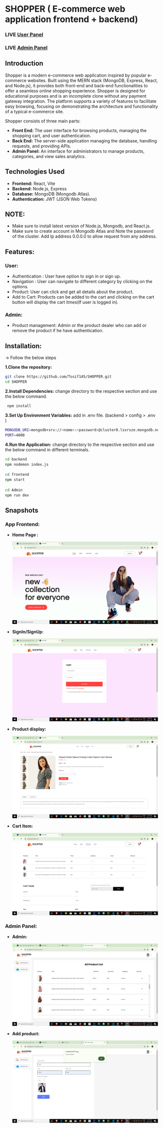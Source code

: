 # SHOPPER ( E-commerce web application frontend + backend)

### LIVE [User Panel](https://shop-wine-tau.vercel.app/)
### LIVE [Admin Panel](https://shop-admin-khaki.vercel.app/)

## Introduction
Shopper is a modern e-commerce web application inspired by popular e-commerce websites. Built using the MERN stack (MongoDB, Express, React, and Node.js), it provides both front-end and back-end functionalities to offer a seamless online shopping experience. Shopper is designed for educational purposes and is an incomplete clone without any payment gateway integration. The platform supports a variety of features to facilitate easy browsing,  focusing on demonstrating the architecture and functionality of a typical e-commerce site.

Shopper consists of three main parts:
  * **Front End:** The user interface for browsing products, managing the shopping cart, and user authentication.
  * **Back End:** The server-side application managing the database, handling requests, and providing APIs.
  * **Admin Panel:** An interface for administrators to manage products, categories, and view sales analytics.


## Technologies Used
  * **Frontend:** React, Vite
  * **Backend:** Node.js, Express
  * **Database:** MongoDB (Mongodb Atlas).
  * **Authentication:** JWT (JSON Web Tokens)
## NOTE: 
 * Make sure to install latest version of Node.js, Mongodb, and React.js.
 * Make sure to create account in Mongodb Atlas and Note the password of the cluster. Add Ip address 0.0.0.0 to allow request from any address.
## Features:
### User:
  * Authentication : User have option to sign in or sign up.
  * Navigation : User can navigate to different category by clicking on the options.
  * Product: User can click and get all details about the product.
  * Add to Cart: Products can be added to the cart and clicking on the cart button will display the cart itmes(If user is logged in).

### Admin:
  * Product management: Admin or the product dealer who can add or remove the product if he have authentication.



## Installation:
 -> Follow the below steps
 
  **1.Clone the repository:**
  ```bash
  git clone https://github.com/Tosif145/SHOPPER.git
  cd SHOPPER
  ```

  **2.Install Dependencies:** change directory to the respective section and use the below command.
  ```bash
   npm install
  ```

   **3.Set Up Environment Variables:** add in .env file.  (backend > config > .env )
   ```bash
   MONGODB_URI=mongodb+srv://<name>:<password>@cluster0.lsxrsze.mongodb.net/Ecommerce
   PORT=4000
   ```

   **4.Run the Application:** change directory to the respective section and use the below command in different terminals.
   ```bash
   cd backend
   npm nodemon index.js

   cd frontend
   npm start

   cd Admin
   npm run dev
   ```
   

## Snapshots
### App Frontend: 
  * **Home Page :**
    
      ![Home Page](screenshots/MainPage.png)



 *  **SignIn/SignUp:**

      ![SignUp/SignIn](screenshots/SignIn.png)



  *  **Product display:**

      ![Product Display](screenshots/Product.png)


 *  **Cart Item:**

      ![Cart Item](screenshots/Cart.png)


### Admin Panel: 
  * **Admin:**
    
      ![Admin](screenshots/AdminPanel.png)



 *  **Add product:**

      ![Add product](screenshots/ProductAdd.png)





